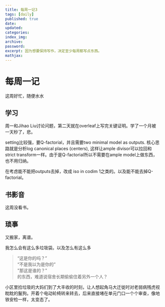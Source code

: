 ```yaml
---
title: 每周一记3
tags: [daily]
published: true
date: 
updated:
categories:
index_img:
archive:
password:
excerpt: 因为想要保持写作，决定至少每周都写点东西。
mathjax:
---
```

# 每周一记
这周好忙，随便水水
## 学习
周一和Jihao Liu讨论问题，第二天就在overleaf上写完关键证明。学了一个月被一天秒了，悲。

setting比较强，要Q-factorial，并且需要two minimal model as outputs. 核心思路就是分析log canonical places (centers), 这样让ample divisor可以拉回和strict  transform一样。由于是Q-factorial所以不需要在ample model上做东西，也不用归纳。

在考虑能不能把outputs去掉，改成 iso in codim 1之类的。以及能不能去掉Q-factorial。

## 书影音
这周没看书。

## 琐事
又搬家，离谱。

我怎么会有这么多垃圾袋。以及怎么有这么多
> “这是你的吗？”<br>
> “不是我以为是你的”<br>
> "那这是谁的？"<br>
的东西，难道说宿舍长期偷偷住着另外一个人？

小区里捡垃圾的大妈们到了大丰收的时刻，让人想起角马大迁徙时对老弱病残虎视眈眈的鬣狗。开着个电动轮椅转来转去，后来直接堵在单元门口一个个审查，像地铁安检一样，太变态了。
